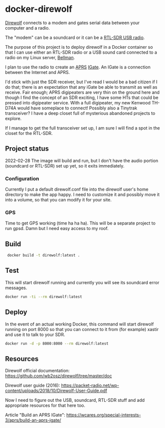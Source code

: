 # docker-direwolf

[Direwolf](https://github.com/wb2osz/direwolf) connects to a modem
and gates serial data between your computer and a radio.

The "modem" can be a soundcard or it can be a [RTL-SDR USB radio](https://www.rtl-sdr.com).

The purpose of this project is to deploy direwolf in
a Docker container so that I can use either an RTL-SDR radio
or a USB sound card connected to a radio on my Linux server, [Bellman]().

I plan to use the radio to create an [APRS](https://aprs.org) [IGate](http://www.aprs-is.net/IGating.aspx).
An IGate is a connection between the Internet and APRS.

I'd stick with just the SDR receiver, but I've read I would be a bad
citizen if I do that; there is an expectation that any iGate be able
to transmit as well as receive. Fair enough; APRS digipeaters are very
thin on the ground here and though I find the concept of an SDR
exciting, I have some HTs that could be pressed into digipeater
service. With a full digipeater, my new Kenwood TH-D74A would have
someplace to connect!  Possibly also a Tinytrak transceiver? I have a
deep closet full of mysterious abandoned projects to explore.

If I manage to get the full transceiver set up, I am sure I will find
a spot in the closet for the RTL-SDR.

## Project status

2022-02-28 The image will build and run, but I don't have the audio portion (soundcard or RTL-SDR)
set up yet, so it exits immediately.

### Configuration

Currently I put a default direwolf.conf file into the direwolf user's home directory
to make the app happy. I need to customize it and possibly move it into a volume,
so that you can modify it for your site.

### GPS

Time to get GPS working (time ha ha ha).
This will be a separate project to run gpsd.
Damn but I need easy access to my roof.

## Build

```bash
 docker build -t direwolf:latest .
```

## Test

This will start direwolf running and currently you will see its soundcard error messages.
```bash
docker run -ti --rm direwolf:latest
```

## Deploy

In the event of an actual working Docker,
this command will start direwolf running on port 8000
so that you can connect to it from (for example)
xastir and use it to talk to your SDR.

```bash
docker run -d -p 8000:8000 --rm direwolf:latest
```

## Resources

Direwolf official documentation: https://github.com/wb2osz/direwolf/tree/master/doc

Direwolf user guide (2016): https://packet-radio.net/wp-content/uploads/2018/10/Direwolf-User-Guide.pdf

Now I need to figure out the USB, soundcard, RTL-SDR stuff and add appropriate resources for that here too.

Article "Build an APRS IGate": https://wcares.org/special-interests-3/aprs/build-an-aprs-igate/

